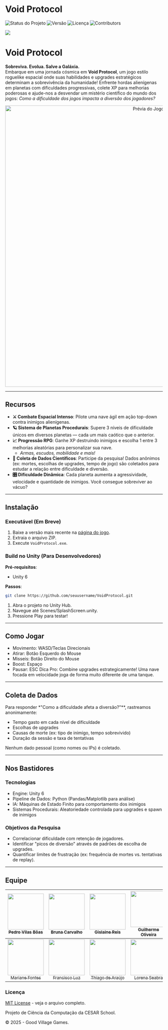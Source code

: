 # Void Protocol

![Status do Projeto](https://img.shields.io/badge/Status-Em%20Desenvolvimento-yellow) ![Versão](https://img.shields.io/badge/Versão-0.0.4-blue) ![Licença](https://img.shields.io/badge/Licença-MIT-blue) ![Contributors](https://badgen.net/github/contributors/PedroVillasBoas/The-Game-Projetos-6) 

![](https://api.visitorbadge.io/api/VisitorHit?user=seuusername&repo=VoidProtocol&countColor=%2300BFFF)

# Void Protocol

**Sobreviva. Evolua. Salve a Galáxia.**  
Embarque em uma jornada cósmica em **Void Protocol**, um jogo estilo roguelike espacial onde suas habilidades e upgrades estratégicos determinam a sobrevivência da humanidade! Enfrente hordas alienígenas em planetas com dificuldades progressivas, colete XP para melhorias poderosas e ajude-nos a desvendar um mistério científico do mundo dos jogos: 
*Como a dificuldade dos jogos impacta a diversão dos jogadores?*

<div align="center">
  <img src="https://img.itch.zone/aW1nLzIwOTQyNDAxLnBuZw==/original/pQ%2B7PL.png" width="900" alt="Prévia do Jogo">
</div>

---

## Recursos

- **⚔️ Combate Espacial Intenso**: Pilote uma nave ágil em ação top-down contra inimigos alienígenas.
- **🪐 Sistema de Planetas Procedurais**: Supere 3 níveis de dificuldade únicos em diversos planetas — cada um mais caótico que o anterior.
- **📈 Progressão RPG**: Ganhe XP destruindo inimigos e escolha 1 entre 3 melhorias aleatórias para personalizar sua nave.
  - *Armas, escudos, mobilidade e mais!*
- **🔬 Coleta de Dados Científicos**: Participe da pesquisa! Dados anônimos (ex: mortes, escolhas de upgrades, tempo de jogo) são coletados para estudar a relação entre dificuldade e diversão.
- **🎛️ Dificuldade Dinâmica**: Cada planeta aumenta a agressividade, velocidade e quantidade de inimigos. Você consegue sobreviver ao vácuo?

---

## Instalação

### Executável (Em Breve)
1. Baixe a versão mais recente na [página do jogo](https://pedrovilasboas.itch.io/void-protocol).
2. Extraia o arquivo ZIP.
3. Execute `VoidProtocol.exe`.

### Build no Unity (Para Desenvolvedores)
**Pré-requisitos**:
- Unity 6

**Passos**:
```bash
git clone https://github.com/seuusername/VoidProtocol.git
````
1. Abra o projeto no Unity Hub.
2. Navegue até Scenes/SplashScreen.unity.
3. Pressione Play para testar!

---

## Como Jogar
- Movimento: WASD/Teclas Direcionais
- Atirar: Botão Esquerdo do Mouse
- Misseis: Botão Direito do Mouse
- Boost: Espaço
- Pausar: ESC
Dica Pro: Combine upgrades estrategicamente! Uma nave focada em velocidade joga de forma muito diferente de uma tanque.

---

## Coleta de Dados
Para responder *"Como a dificuldade afeta a diversão?"**, rastreamos anonimamente:
- Tempo gasto em cada nível de dificuldade
- Escolhas de upgrades
- Causas de morte (ex: tipo de inimigo, tempo sobrevivido)
- Duração da sessão e taxa de tentativas

Nenhum dado pessoal (como nomes ou IPs) é coletado.

---

## Nos Bastidores
### Tecnologias
- Engine: Unity 6
- Pipeline de Dados: Python (Pandas/Matplotlib para análise)
- IA: Máquinas de Estado Finito para comportamento dos inimigos
- Sistemas Procedurais: Aleatoriedade controlada para upgrades e spawn de inimigos

### Objetivos da Pesquisa
- Correlacionar dificuldade com retenção de jogadores.
- Identificar "picos de diversão" através de padrões de escolha de upgrades.
- Quantificar limites de frustração (ex: frequência de mortes vs. tentativas de replay).

---

## Equipe
| [<img loading="lazy" src="https://avatars.githubusercontent.com/u/47667167?v=4" width=115><br><sub>Pedro Vilas Bôas</sub>](https://github.com/PedroVillasBoas) |  [<img loading="lazy" src="https://avatars.githubusercontent.com/u/107653834?v=4" width=115><br><sub>Bruna Carvalho</sub>](https://github.com/brunacarvalho202)  | [<img loading="lazy" src="https://avatars.githubusercontent.com/u/116602650?v=4" width=115><br><sub>Gislaine Reis</sub>](https://github.com/lainereis2002) |  [<img loading="lazy" src="https://avatars.githubusercontent.com/u/75703772?v=4" width=115><br><sub>Guilherme Oliveira</sub>](https://github.com/Juillerms) |  
| :---: | :---: | :---: | :---: |
| [<img loading="lazy" src="https://avatars.githubusercontent.com/u/116356964?v=4" width=115><br><sub>Mariane Fontes</sub>](https://github.com/Dricalucia) |  [<img loading="lazy" src="https://avatars.githubusercontent.com/u/39159963?v=4" width=115><br><sub>Francisco Luz</sub>](https://github.com/fantonioluz)  | [<img loading="lazy" src="https://avatars.githubusercontent.com/u/112591325?v=4" width=115><br><sub>Thiago de Araújo</sub>](https://github.com/tharaujo17) |  [<img loading="lazy" src="https://avatars.githubusercontent.com/u/88670170?v=4" width=115><br><sub>Lorena Seabra</sub>](https://github.com/lorenaaseabra)  |   | 

### Licença
[MIT License](LICENSE) - veja o arquivo completo.

Projeto de Ciência da Computação da CESAR School.

© 2025 - Good Village Games.

